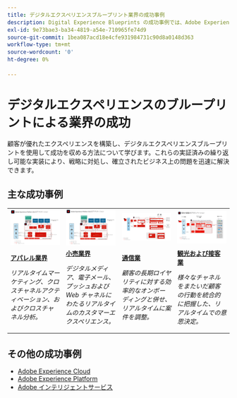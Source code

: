 ```yaml
---
title: デジタルエクスペリエンスブループリント業界の成功事例
description: Digital Experience Blueprints の成功事例では、Adobe Experience Platform を活用した Adobe Experience Cloud Applications を使用して、様々な業界がビジネス価値を実現している様子を紹介しています。
exl-id: 9e73bae3-ba34-4819-a54e-710965fe74d9
source-git-commit: 1bea087acd18e4cfe931984731c90d8a0148d363
workflow-type: tm+mt
source-wordcount: '0'
ht-degree: 0%

---
```


# デジタルエクスペリエンスのブループリントによる業界の成功

顧客が優れたエクスペリエンスを構築し、デジタルエクスペリエンスブループリントを使用して成功を収める方法について学びます。これらの実証済みの繰り返し可能な実装により、戦略に対処し、確立されたビジネス上の問題を迅速に解決できます。

## 主な成功事例

<table style="table-layout:fixed">
<tr>
  <td>
    <a href="https://experienceleague.adobe.com/docs/blueprints-learn/architecture/audience-activation/platform-and-applications.html?lang=ja"><img alt="Audience アクティベーション、Customer Journey Analytics、カスタマージャーニーブループリントを使用したアパレル産業用のサムネール画像" src="../experience-platform/assets/aep+apps_vertical.svg"/></a>
    </td>
  <td>
    <a href="https://experienceleague.adobe.com/docs/blueprints-learn/architecture/customer-journeys/journey-optimizer.html?lang=ja"><img alt="オンラインとオフラインのデータおよび Journey Optimizer ブループリントを使用した、アクティベーションによる小売業界向けのサムネール画像" src="../experience-platform/assets/aep+apps_vertical.svg"/></a>

</td>
  <td>
    <a href="https://experienceleague.adobe.com/docs/blueprints-learn/architecture/customer-journeys/journey-optimizer.html?lang=en"><img alt="Journey Optimizer ブループリントのサムネール画像" src="../customer-journeys/assets/ajo-architecture.svg" /></a>
  </td>
  <td>
    <a href="https://experienceleague.adobe.com/docs/blueprints-learn/architecture/audience-activation/online-offline.html?lang=ja"><img alt="オンラインとオフラインのデータブループリントのアクティベーション用のサムネール画像" src="../audience-activation/assets/known_activation.svg" /></a>
  </td>
</tr>
<tr>
  <td>
    <div><a href="https://experienceleague.adobe.com/docs/blueprints-learn/architecture/industry-success-stories/apparel.html"><strong>アパレル業界</strong></a></div>
    <p><em>リアルタイムマーケティング、クロスチャネルアクティベーション、およびクロスチャネル分析。</em></p>
  </td>
  <td>
    <div><a href="https://experienceleague.adobe.com/docs/blueprints-learn/architecture/industry-success-stories/retail.html"><strong>小売業界</strong></a></div>
    <p><em>デジタルメディア、電子メール、プッシュおよび Web チャネルにわたるリアルタイムのカスタマーエクスペリエンス。</em></p>
  </td>
  <td>
    <div><a href="https://experienceleague.adobe.com/docs/blueprints-learn/architecture/industry-success-stories/telecommunications.html"><strong>通信業</strong></a></div>
    <p><em>顧客の長期ロイヤリティに対する効率的なオンボーディングと併せ、リアルタイムに案件を調整。</em></p>
  </td>
  <td>
    <div><a href="https://experienceleague.adobe.com/docs/blueprints-learn/architecture/industry-success-stories/travel-hospitality.html"><strong>観光および接客業</strong></a></div>
    <p><em>様々なチャネルをまたいだ顧客の行動を統合的に把握した、リアルタイムでの意思決定。</em></p>
  </td>
</tr>
</table>

## その他の成功事例

* <a href="https://business.adobe.com/customer-success-stories/index.html?Products+%26+Services=Experience">Adobe Experience Cloud</a>
* <a href="https://business.adobe.com/customer-success-stories/index.html?Products+%26+Services=Experience+Platform">Adobe Experience Platform</a>
* <a href="https://business.adobe.com/customer-success-stories/index.html?Products+%26+Services=Intelligent+Services">Adobe インテリジェントサービス</a>
